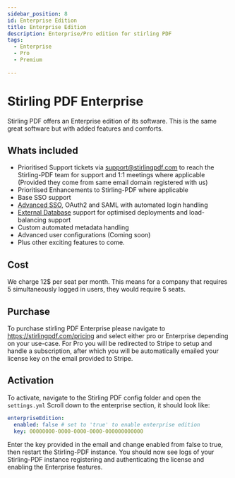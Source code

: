 ```yaml
---
sidebar_position: 8
id: Enterprise Edition
title: Enterprise Edition
description: Enterprise/Pro edition for stirling PDF
tags:
  - Enterprise
  - Pro
  - Premium
  
---
```

# Stirling PDF Enterprise

Stirling PDF offers an Enterprise edition of its software. This is the same great software but with added features and comforts.

## Whats included

- Prioritised Support tickets via support@stirlingpdf.com to reach the Stirling-PDF team for support and 1:1 meetings where applicable (Provided they come from same email domain registered with us)
- Prioritised Enhancements to Stirling-PDF where applicable 
- Base SSO support
- [Advanced SSO](/Advanced%20Configuration/Single%20Sign-On%20Configuration), OAuth2 and SAML with automated login handling
- [External Database](/Advanced%20Configuration/External%20Database) support for optimised deployments and load-balancing support
- Custom automated metadata handling
- Advanced user configurations (Coming soon)
- Plus other exciting features to come.

## Cost

We charge 12$ per seat per month. This means for a company that requires 5 simultaneously logged in users, they would require 5 seats.

## Purchase

To purchase stirling PDF Enterprise please navigate to https://stirlingpdf.com/pricing and select either pro or Enterprise depending on your use-case.
For Pro you will be redirected to Stripe to setup and handle a subscription, after which you will be automatically emailed your license key on the email provided to Stripe.

## Activation

To activate, navigate to the Stirling PDF config folder and open the ``settings.yml``
Scroll down to the enterprise section, it should look like:
```yaml
enterpriseEdition:
  enabled: false # set to 'true' to enable enterprise edition
  key: 00000000-0000-0000-0000-000000000000
```
Enter the key provided in the email and change enabled from false to true, then restart the Stirling-PDF instance.
You should now see logs of your Stirling-PDF instance registering and authenticating the license and enabling the Enterprise features.

<img referrerpolicy="no-referrer-when-downgrade" src="https://static.scarf.sh/a.png?x-pxid=421cf4e2-5028-4383-913e-31afed203780" alt="Analytics Pixel" width="1" height="1" />

